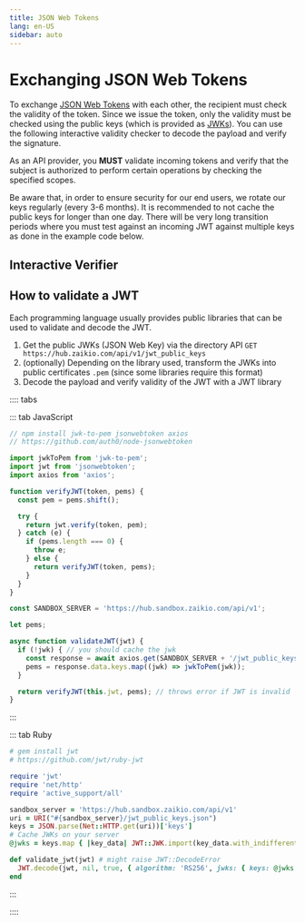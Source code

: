 ```yaml
---
title: JSON Web Tokens
lang: en-US
sidebar: auto
---
```


# Exchanging JSON Web Tokens

To exchange [JSON Web Tokens](https://tools.ietf.org/html/rfc7519) with each other, the recipient must check the validity of the token. Since we issue the token, only the validity must be checked using the public keys (which is provided as [JWKs](https://tools.ietf.org/html/rfc7517)). You can use the following interactive validity checker to decode the payload and verify the signature.

As an API provider, you **MUST** validate incoming tokens and verify that the subject is authorized to perform certain operations by checking the specified scopes.

Be aware that, in order to ensure security for our end users, we rotate our keys regularly (every 3-6 months). It is recommended to not cache the public keys for longer than one day. There will be very long transition periods where you must test against an incoming JWT against multiple keys as done in the example code below.

## Interactive Verifier

<ClientOnly><JWTVerifier></JWTVerifier></ClientOnly>

## How to validate a JWT

Each programming language usually provides public libraries that can be used to validate and decode the JWT.

1. Get the public JWKs (JSON Web Key) via the directory API `GET https://hub.zaikio.com/api/v1/jwt_public_keys`
2. (optionally) Depending on the library used, transform the JWKs into public certificates `.pem` (since some libraries require this format)
3. Decode the payload and verify validity of the JWT with a JWT library

:::: tabs

::: tab JavaScript

```js
// npm install jwk-to-pem jsonwebtoken axios
// https://github.com/auth0/node-jsonwebtoken

import jwkToPem from 'jwk-to-pem';
import jwt from 'jsonwebtoken';
import axios from 'axios';

function verifyJWT(token, pems) {
  const pem = pems.shift();

  try {
    return jwt.verify(token, pem);
  } catch (e) {
    if (pems.length === 0) {
      throw e;
    } else {
      return verifyJWT(token, pems);
    }
  }
}

const SANDBOX_SERVER = 'https://hub.sandbox.zaikio.com/api/v1';

let pems;

async function validateJWT(jwt) {
  if (!jwk) { // you should cache the jwk
    const response = await axios.get(SANDBOX_SERVER + '/jwt_public_keys');
    pems = response.data.keys.map((jwk) => jwkToPem(jwk));
  }

  return verifyJWT(this.jwt, pems); // throws error if JWT is invalid
}
```

:::

::: tab Ruby

```rb
# gem install jwt
# https://github.com/jwt/ruby-jwt

require 'jwt'
require 'net/http'
require 'active_support/all'

sandbox_server = 'https://hub.sandbox.zaikio.com/api/v1'
uri = URI("#{sandbox_server}/jwt_public_keys.json")
keys = JSON.parse(Net::HTTP.get(uri))['keys']
# Cache JWKs on your server
@jwks = keys.map { |key_data| JWT::JWK.import(key_data.with_indifferent_access) }

def validate_jwt(jwt) # might raise JWT::DecodeError
  JWT.decode(jwt, nil, true, { algorithm: 'RS256', jwks: { keys: @jwks.map(&:export) } }).first
end
```

:::

::::
